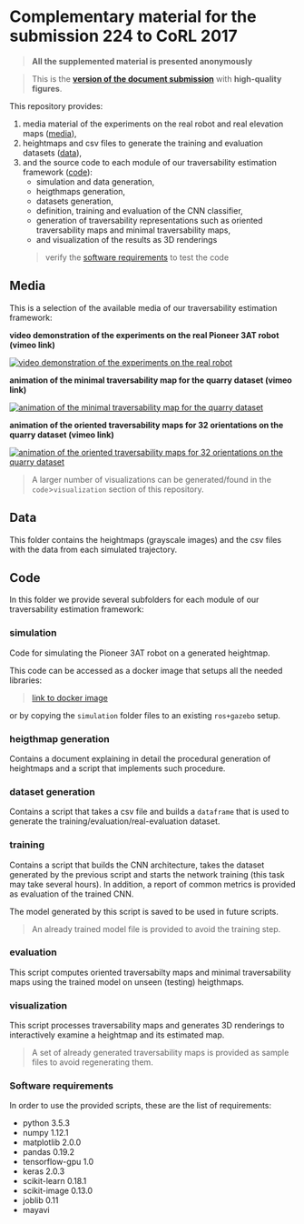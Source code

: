 # Complementary material for the submission 224 to CoRL 2017

> **All the supplemented material is presented anonymously**


> This is the **[version of the document submission](submission/submission_224.pdf)** with **high-quality figures**.

This repository provides: 
1. media material of the experiments on the real robot and real elevation maps ([media](#media)),
2. heightmaps and csv files to generate the training and evaluation datasets ([data](#data)), 
3. and the source code to each module of our traversability estimation framework ([code](#code)):
   * simulation and data generation,
   * heigthmaps generation, 
   * datasets generation, 
   * definition, training and evaluation of the CNN classifier,
   * generation of traversability representations such as oriented traversability maps and minimal traversability maps, 
   * and visualization of the results as 3D renderings 
   > verify the [software requirements](#software-requirements) to test the code

## Media

This is a selection of the available media of our traversability estimation framework: 

**video demonstration of the experiments on the real Pioneer 3AT robot (vimeo link)**

[![video demonstration of the experiments on the real robot](https://i.vimeocdn.com/video/643340195_640.webp)](https://vimeo.com/224311562 "Pioneer 3AT in real scenario")

**animation of the minimal traversability map for the quarry dataset (vimeo link)**

[![animation of the minimal traversability map for the quarry dataset](https://i.vimeocdn.com/video/643336616_640.webp)](https://vimeo.com/224311774 "Minimal traversability map for the quarry dataset")


**animation of the oriented traversability maps for 32 orientations on the quarry dataset (vimeo link)**

[![animation of the oriented traversability maps for 32 orientations on the quarry dataset](https://i.vimeocdn.com/video/643336777_640.webp)](https://vimeo.com/224311892 "Oriented traversability maps for the quarry dataset")


<!--**high-quality images of the evaluation heightmaps (surfaces) and of the experiments on real robots**-->


> A larger number of visualizations can be generated/found in the `code`>`visualization` section of this repository.

## Data

This folder contains the heightmaps (grayscale images) and the csv files with the data from each simulated trajectory.


## Code

In this folder we provide several subfolders for each module of our traversability estimation framework:

### simulation

Code for simulating the Pioneer 3AT robot on a generated heightmap. 

This code can be accessed as a docker image that setups all the needed libraries:

> [link to docker image](link)

or by copying the `simulation` folder files to an existing `ros+gazebo` setup.

### heigthmap generation

Contains a document explaining in detail the procedural generation of heightmaps and a script that implements such procedure.

### dataset generation

Contains a script that takes a csv file and builds a `dataframe` that is used to generate the training/evaluation/real-evaluation dataset.

### training

Contains a script that builds the CNN architecture, takes the dataset generated by the previous script and starts the network training (this task may take several hours). In addition, a report of common metrics is provided as evaluation of the trained CNN.

The model generated by this script is saved to be used in future scripts.

> An already trained model file is provided to avoid the training step.

### evaluation

This script computes oriented traversabilty maps and minimal traversability maps using the trained model on unseen (testing) heigthmaps.

### visualization

This script processes traversability maps and generates 3D renderings to interactively examine a heightmap and its estimated map.

> A set of already generated traversability maps is provided as sample files to avoid regenerating them.


### Software requirements

In order to use the provided scripts, these are the list of requirements:

  * python 3.5.3
  * numpy 1.12.1
  * matplotlib 2.0.0
  * pandas 0.19.2
  * tensorflow-gpu 1.0
  * keras 2.0.3
  * scikit-learn 0.18.1
  * scikit-image 0.13.0
  * joblib 0.11
  * mayavi
